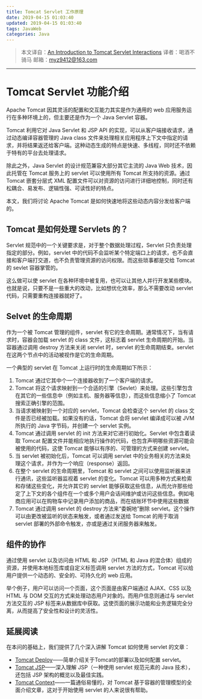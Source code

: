 ```yaml
---
title: Tomcat Servlet 工作原理
date: 2019-04-15 01:03:40
updated: 2019-04-15 01:03:40
tags: JavaWeb
categories: Java
---
```

> 本文译自：[An Introduction to Tomcat Servlet Interactions](https://www.mulesoft.com/tcat/tomcat-servlet)
> 译者：喝酒不骑马
> 邮箱：myz9412@163.com

---

# Tomcat Servlet 功能介绍
Apache Tomcat 因其灵活的配置和交互能力其实是作为通用的 web 应用服务运行在多种环境上的，但主要还是作为一个 Java Servlet 容器。

Tomcat 利用它对 Java Servlet 和 JSP API 的实现，可以从客户端接收请求，通过动态编译容器管理的 Java class 文件来处理相关应用程序上下文中指定的请求，并将结果返还给客户端。这种动态生成的特点是快速、多线程，同时还不依赖于特有的平台去处理请求。

除此之外，Java Servlet 的设计规范兼容大部分其它主流的 Java Web 技术，因此托管在 Tomcat 服务上的 servlet 可以使用所有 Tomcat 所支持的资源。通过 Tomcat 嵌套分层式 XML 配置文件可以对资源的访问进行详细地控制，同时还有松耦合、易发布、逻辑性强、可读性好的特点。

本文，我们将讨论 Apache Tomcat 是如何快速地将这些动态内容分发给客户端的。

## Tomcat 是如何处理 Servlets 的？
Servlet 规范中的一个关键要求是，对于整个数据处理过程，Servlet 只负责处理指定的部分。例如，servlet 中的代码不会监听某个特定端口上的请求，也不会直接和客户端打交道，也不负责管理资源的访问权限。而这些琐事都是交给 Tomcat 的 sevlet 容器掌管的。

这么做可以使 servlet 在各种环境中被复用，也可以让其他人并行开发某些模块。也就是说，只要不是一些重大的改动，比如想优化效率，那么不需要改动 servlet 代码，只需要重构连接器就好了。

## Selvet 的生命周期
作为一个被 Tomcat 管理的组件，servlet 有它的生命周期。通常情况下，当有请求时，容器会加载 servlet 的 class 文件，这标志着 servlet 生命周期的开始。当容器通过调用 destroy 方法来关闭 servlet 时，servlet 的生命周期结束。servlet 在这两个节点中的活动被视作是它的生命周期。

一个典型的 servlet 在 Tomcat 上运行时的生命周期如下所示：

1. Tomcat 通过它其中个一个连接器收到了一个客户端的请求。
2. Tomcat 将这个请求映射到一个合适的引擎（Sevlet）来处理。这些引擎包含在其它的一些信息中（例如主机、服务器等信息），而这些信息缩小了 Tomcat 搜索正确引擎的范围。
3. 当请求被映射到一个对应的 servlet，Tomcat 会检查这个 servlet 的 class 文件是否已经被加载。如果没有的话，Tomcat 会将 servlet 编译成可以被 JVM 所执行的 Java 字节码，并创建一个 servlet 实例。
4. Tomcat 通过调用 servlet 的 init 方法来对它进行初始化。Servlet 中包含着读取 Tomcat 配置文件并能相应地执行操作的代码，也包含声明哪些资源可能会被使用的代码，这使 Tomcat 能够以有序的、可管理的方式来创建 servlet。
5. 当 servlet 被初始化后，Tomcat 可以调用 servlet 中的业务相关的方法来处理这个请求，并作为一个响应（response）返回。
6. 在整个 servlet 的生命周期里，Tomcat 和 servlet 之间可以使用监听器来进行通讯，这些监听器监视着 servlet 的变化。Tomcat 可以用多种方式来检索和存储这些变化，并允许其它的 servlet 能够获取这些信息，从而允许那些给定了上下文的各个组件在一个或多个用户会话间维护或访问这些信息。例如电商应用可以在购物车中记录用户添加的商品，而在结账环节中使用这些数据
7. Tomcat 通过调用 servlet 的 destroy 方法来“委婉地”删除 servlet。这个操作可以由更改被监听的状态来触发，或者通过发送给 Tomcat 的用于取消 servlet 部署的外部命令触发，亦或是通过关闭服务器来触发。

## 组件的协作
通过使用 servlet 以及访问由 HTML 和 JSP（HTML 和 Java 的混合体）组成的资源，并使用本地标签库或自定义标签调用 servlet 方法的方式，Tomcat 可以给用户提供一个动态的、安全的、可持久化的 web 应用。

举个例子，用户可以访问一个页面，这个页面是由客户端通过 AJAX、CSS 以及 HTML 与 DOM 交互的方式来处理动态用户对象的。而用户信息则通过与 servlet 方法交互的 JSP 标签来从数据库中获取。这使页面的展示功能和业务逻辑完全分离，从而提高了安全性和设计的灵活性。

## 延展阅读
在本问的基础上，我们提供了几个深入讲解 Tomcat 如何使用 servlet 的文章：

- [Tomcat Deploy](https://www.mulesoft.com/tcat/tomcat-deploy-procedures)——简单介绍关于Tomcat的部署以及如何配置 servlet。
- [Tomcat JSP](https://www.mulesoft.com/tomcat-jsp)——深入理解 JSP（一种使用 servlet 规范元素的 Java 技术），还包括 JSP 架构的概览以及最佳实践。
- [Tomcat Context](https://www.mulesoft.com/tcat/tomcat-context)——一篇通俗易懂的，对 Tomcat 基于容器的管理模型的全面介绍文章，这对于开始使用 servlet 的人来说很有帮助。